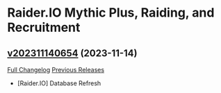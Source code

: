 # Raider.IO Mythic Plus, Raiding, and Recruitment

## [v202311140654](https://github.com/RaiderIO/raiderio-addon/tree/v202311140654) (2023-11-14)
[Full Changelog](https://github.com/RaiderIO/raiderio-addon/compare/v202311130602...v202311140654) [Previous Releases](https://github.com/RaiderIO/raiderio-addon/releases)

- [Raider.IO] Database Refresh  

